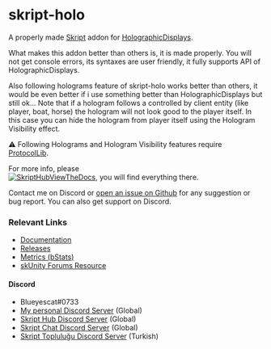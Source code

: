 # skript-holo
A properly made [Skript](https://github.com/SkriptLang/Skript) addon for [HolographicDisplays](https://dev.bukkit.org/projects/holographic-displays).

What makes this addon better than others is, it is made properly. You will not get console errors, its syntaxes are user friendly, it fully supports API of HolographicDisplays.

Also following holograms feature of skript-holo works better than others, it would be even better if i use something better than HolographicDisplays but still ok... Note that if a hologram follows a controlled by client entity (like player, boat, horse) the hologram will not look good to the player itself. In this case you can hide the hologram from player itself using the Hologram Visibility effect.

⚠️ Following Holograms and Hologram Visibility features require [ProtocolLib](https://www.spigotmc.org/resources/protocollib.1997).

For more info, please
<br>[![SkriptHubViewTheDocs](https://skripthub.net/static/addon/ViewTheDocsButton.png)](https://skripthub.net/docs/?addon=skript-holo), you will find everything there.

Contact me on Discord or [open an issue on Github](https://github.com/Blueyescat/skript-holo/issues) for any suggestion or bug report. You can also get support on Discord.

### Relevant Links
- [Documentation](https://skripthub.net/docs/?addon=skript-holo)
- [Releases](https://github.com/Blueyescat/skript-holo/releases)
- [Metrics (bStats)](https://bstats.org/plugin/bukkit/skript-holo)
- [skUnity Forums Resource](https://forums.skunity.com/resources/skript-holo.748)

#### Discord
- Blueyescat#0733
- [My personal Discord Server](https://discord.gg/ayvQQtq) (Global)
- [Skript Hub Discord Server](https://skripthub.net/discord) (Global)
- [Skript Chat Discord Server](https://discord.gg/tMhwDmC) (Global)
- [Skript Topluluğu Discord Server](https://discord.gg/UuNuz5Y) (Turkish)
